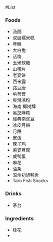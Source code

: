 #List
### Foods
- 汤圆
- 双层糯米糕
- 年糕
- 大白兔
- 话梅
- 玉米软糖
- 山楂片
- 老婆饼
- 西米露
- 路豆唐
- 龟苓膏
- 爽滑凉粉
- 海南 椰树牌
- 黑芝麻糊
- 經典南溪豆
- 冰皮月餅
- 月餅
- 皮蛋
- 辣子鸡
- 麻婆豆腐
- 咸鸭蛋
- 麻花
- 油条
- 温州初旭鸭舌 
- Taro Fish Snacks
### Drinks
- 茅台
### Ingredients
- 桂花
- 
